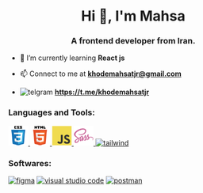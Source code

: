 <h1 align="center">Hi 👋, I'm Mahsa</h1>
<h3 align="center">A frontend developer from Iran.</h3>

- 🔭 I’m currently learning **React js**

- 📫 Connect to me at **khodemahsatjr@gmail.com**

- <img src="https://www.vectorlogo.zone/logos/telegram/telegram-icon.svg" alt="telgram" width="20" height="20"/> **https://t.me/khodemahsatjr**

<h3 align="left">Languages and Tools:</h3>
<p align="left"> <a href="https://www.w3schools.com/css/" target="_blank" rel="noreferrer"> <img src="https://raw.githubusercontent.com/devicons/devicon/master/icons/css3/css3-original-wordmark.svg" alt="css3" width="40" height="40"/> </a> <a href="https://www.w3.org/html/" target="_blank" rel="noreferrer"> <img src="https://raw.githubusercontent.com/devicons/devicon/master/icons/html5/html5-original-wordmark.svg" alt="html5" width="40" height="40"/> </a> <a href="https://developer.mozilla.org/en-US/docs/Web/JavaScript" target="_blank" rel="noreferrer"> <img src="https://raw.githubusercontent.com/devicons/devicon/master/icons/javascript/javascript-original.svg" alt="javascript" width="40" height="40"/> </a> <a href="https://sass-lang.com" target="_blank" rel="noreferrer"> <img src="https://raw.githubusercontent.com/devicons/devicon/master/icons/sass/sass-original.svg" alt="sass" width="40" height="40"/> </a> <a href="https://tailwindcss.com/" target="_blank" rel="noreferrer"> <img src="https://www.vectorlogo.zone/logos/tailwindcss/tailwindcss-icon.svg" alt="tailwind" width="40" height="40"/> </a> </p>

<h3 align="left">Softwares:</h3>
<p align="left"> <a href="https://v2.tailwindcss.com/" target="_blank" rel="noreferrer"> <img src = "https://www.vectorlogo.zone/logos/figma/figma-icon.svg" alt="figma" width="40" height="40"/></a>
 <a href="https://code.visualstudio.com/" target="_blank" rel="noreferrer"> <img src = "https://www.vectorlogo.zone/logos/visualstudio_code/visualstudio_code-icon.svg" alt="visual studio code" width="40" height="40"/></a>
 <a href="https://www.postman.com/" target="_blank" rel="noreferrer"> <img src = "https://www.vectorlogo.zone/logos/getpostman/getpostman-icon.svg" alt="postman" width="40" height="40"/></a>
</p>
